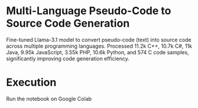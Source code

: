 # Multi-Language Pseudo-Code to Source Code Generation
Fine-tuned Llama-3.1 model to convert pseudo-code (text) into source code across multiple programming languages.
Processed 11.2k C++, 10.7k C#, 11k Java, 9.95k JavaScript, 3.55k PHP, 10.6k Python, and 574 C code samples, significantly improving code generation efficiency.

# Execution 
Run the notebook on Google Colab
